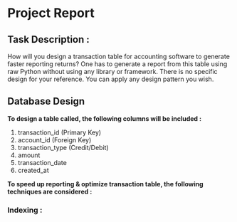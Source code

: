 # Project Report


## Task Description :
How will you design a transaction table for accounting software to generate faster reporting returns? 
One has to generate a report from this table using raw Python without using any library or framework. 
There is no specific design for your reference. You can apply any design pattern you wish.


## Database Design

**To design a table called, the following columns will be included :**

1. transaction_id (Primary Key)
2. account_id (Foreign Key)
3. transaction_type (Credit/Debit)
4. amount
5. transaction_date
6. created_at

**To speed up reporting & optimize transaction table,
the following techniques are considered :**

### Indexing :
